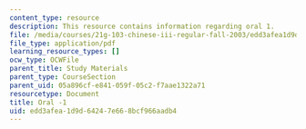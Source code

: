 ```yaml
---
content_type: resource
description: This resource contains information regarding oral 1.
file: /media/courses/21g-103-chinese-iii-regular-fall-2003/edd3afea1d9d64247e668bcf966aadb4_MIT21G_103F03_oral_1.pdf
file_type: application/pdf
learning_resource_types: []
ocw_type: OCWFile
parent_title: Study Materials
parent_type: CourseSection
parent_uid: 05a896cf-e841-059f-05c2-f7aae1322a71
resourcetype: Document
title: Oral -1
uid: edd3afea-1d9d-6424-7e66-8bcf966aadb4
---
```

